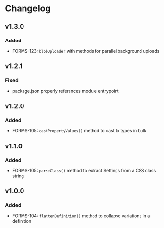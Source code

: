 # Changelog

## v1.3.0

### Added

- FORMS-123: `blobUploader` with methods for parallel background uploads


## v1.2.1

### Fixed

- package.json properly references module entrypoint


## v1.2.0

### Added

- FORMS-105: `castPropertyValues()` method to cast to types in bulk


## v1.1.0

### Added

- FORMS-105: `parseClass()` method to extract Settings from a CSS class string


## v1.0.0

### Added

- FORMS-104: `flattenDefinition()` method to collapse variations in a definition
